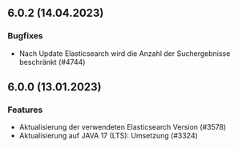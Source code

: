 
## 6.0.2 (14.04.2023)





### Bugfixes

* Nach Update Elasticsearch wird die Anzahl der Suchergebnisse beschränkt  (#4744)
    
## 6.0.0 (13.01.2023)

### Features

* Aktualisierung der verwendeten Elasticsearch Version (#3578)
* Aktualisierung auf JAVA 17 (LTS): Umsetzung (#3324)




    